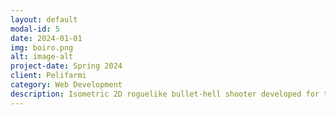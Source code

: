 ```yaml
---
layout: default
modal-id: 5
date: 2024-01-01
img: boiro.png
alt: image-alt
project-date: Spring 2024
client: Pelifarmi
category: Web Development
description: Isometric 2D roguelike bullet-hell shooter developed for the Pelifarmi training program in a span of ~5 weeks. I was in charge of game programming and implemented most major game mechanics. https://samuel-salo.itch.io/boiro/
---
```


